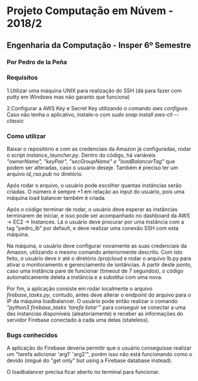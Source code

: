 # Projeto Computação em Núvem - 2018/2
## Engenharia da Computação - Insper 6º Semestre
### Por Pedro de la Peña

### Requisitos
1.Utilizar uma máquina UNIX para realização do SSH (dá para fazer com putty em Windows mas não garanto que funciona)

2.Configurar a AWS Key e Secret Key utilizando o comando <i>aws configure</i>. Caso não tenha o aplicativo, instale-o com <i>sudo snap install aws-cli --classic</i>

### Como utilizar
Baixar o repositório e com as credenciais da Amazon já configuradas, rodar o script <i>instance_launcher.py</i>. Dentro do código, há variáveis <i>"ownerName", "keyPair", "secGroupName" e "loadBalancerTag"</i> que podem ser alteradas, caso o usuário deseje. Também é preciso ter um arquivo <i>id_rsa.pub</i> no diretório. </br>

Após rodar o arquivo, o usuário pode escolher quantas instâncias serão criadas. O número é sempre +1 em relação ao input do usuário, pois uma máquina load balancer também é criada.

Após o código terminar de rodar, o usuário deve esperar as instâncias terminarem de iniciar, e isso pode ser acompanhado no dashboard da AWS -> EC2 -> Instances. Lá o usuário deve procurar por uma instância com a tag "pedro_lb" por default, e deve realizar uma conexão SSH com esta máquina. 

Na máquina, o usuário deve configurar novamente as suas credenciais da Amazon, utilizando o mesmo comando anteriormente descrito. Com isto feito, o usuário deve ir até o diretório /projcloud e rodar o arquivo lb.py para ativar o monitoramento e gerenciamento de isntâncias. A partir deste ponto, caso uma instância pare de funcionar (timeout de 7 segundos), o código automaticamente deleta a instância e a substitui com uma nova. 

Por fim, a aplicação consiste em rodar localmente o arquivo <i>firebase_tasks.py</i>, contudo, antes deve alterar o endpoint do arquivo para o IP da máquina loadbalancer. O usuário pode então realizar o comando <i>"python3 firebase_tasks 'tarefa listar'"</i> para conseguir se conectar a uma das instancias disponíveis (aleatoriamente) e receber as informações do servidor Firebase conectado à cada uma delas (stateless).

### Bugs conhecidos
A aplicação do Firebase deveria permitir que o usuário conseguisse realizar um "tarefa adicionar 'arg1' 'arg2'", porém isso não está funcionando como o devido (migué do "get only" but using a Firebase database instead).

O loadbalancer precisa ficar aberto no terminal para funcionar.






